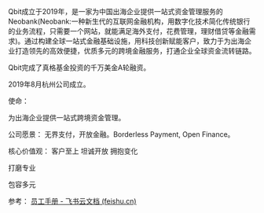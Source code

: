 Qbit成立于2019年，是一家为中国出海企业提供一站式资金管理服务的Neobank(Neobank:一种新生代的互联网金融机构，用数字化技术简化传统银行的业务流程，只需要一个网站，就能满足海外支付，花费管理，理财借贷等金融需求)。通过构建全球一站式金融基础设施，用科技创新赋能客户，致力于为出海企业打造领先的高效便捷，优质多元的跨境金融服务，打通企业全球资金流转链路。

Qbit完成了真格基金投资的千万美金A轮融资。

2019年8月杭州公司成立。

使命：

为出海企业提供一站式跨境资金管理。

公司愿景：
无界支付，开放金融。Borderless Payment, Open Finance。

核心价值观：
客户至上
坦诚开放
拥抱变化

打磨专业

包容多元




参考：
[⁣⁡﻿⁣‌‍‍﻿⁢﻿⁡‬‬‌﻿‬﻿⁣⁤⁢﻿‬‌⁢‬⁢﻿‌‌‬‌⁡⁤﻿员工手册 - 飞书云文档 (feishu.cn)](https://axss9gjoff.feishu.cn/wiki/RY2FwPAPqiuT0bkBiWbc8eCZnof)

